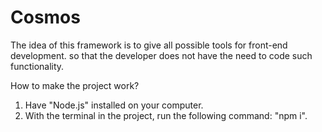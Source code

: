 # Cosmos
The idea of this framework is to give all possible tools for front-end development. so that the developer does not have the need to code such functionality.

How to make the project work?
1. Have "Node.js" installed on your computer.
2. With the terminal in the project, run the following command: "npm i".